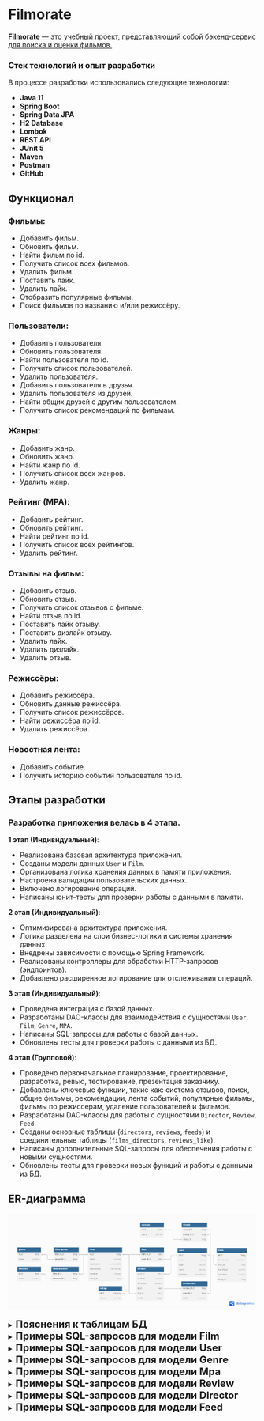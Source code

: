 # Filmorate

<u>**Filmorate** — это учебный проект, представляющий собой бэкенд-сервис для поиска и оценки фильмов.</u>

### Стек технологий и опыт разработки

В процессе разработки использовались следующие технологии:

- **Java 11**
- **Spring Boot**
- **Spring Data JPA**
-  **H2 Database**
- **Lombok**
- **REST API**
- **JUnit 5**
- **Maven**
- **Postman**
- **GitHub**

## Функционал
### Фильмы:
- Добавить фильм.
- Обновить фильм.
- Найти фильм по id.
- Получить список всех фильмов.
- Удалить фильм.
- Поставить лайк.
- Удалить лайк.
- Отобразить популярные фильмы.
- Поиск фильмов по названию и/или режиссёру.

### Пользователи:
- Добавить пользователя.
- Обновить пользователя.
- Найти пользователя по id.
- Получить список пользователей.
- Удалить пользователя.
- Добавить пользователя в друзья.
- Удалить пользователя из друзей.
- Найти общих друзей с другим пользователем.
- Получить список рекомендаций по фильмам.

### Жанры:
- Добавить жанр.
- Обновить жанр.
- Найти жанр по id.
- Получить список всех жанров.
- Удалить жанр.

### Рейтинг (MPA):
- Добавить рейтинг.
- Обновить рейтинг.
- Найти рейтинг по id.
- Получить список всех рейтингов.
- Удалить рейтинг.

### Отзывы на фильм:
- Добавить отзыв.
- Обновить отзыв.
- Получить список отзывов о фильме.
- Найти отзыв по id.
- Поставить лайк отзыву.
- Поставить дизлайк отзыву.
- Удалить лайк.
- Удалить дизлайк.
- Удалить отзыв.

### Режиссёры:
- Добавить режиссёра.
- Обновить данные режиссёра.
- Получить список режиссёров.
- Найти режиссёра по id.
- Удалить режиссёра.

### Новостная лента:
- Добавить событие.
- Получить историю событий пользователя по id.

## Этапы разработки

### Разработка приложения велась в 4 этапа.

**1 этап (Индивидуальный)**:
- Реализована базовая архитектура приложения.
- Созданы модели данных `User` и `Film`.
- Организована логика хранения данных в памяти приложения.
- Настроена валидация пользовательских данных.
- Включено логирование операций.
- Написаны юнит-тесты для проверки работы с данными в памяти.

**2 этап (Индивидуальный)**:
- Оптимизирована архитектура приложения.
- Логика разделена на слои бизнес-логики и системы хранения данных.
- Внедрены зависимости с помощью Spring Framework.
- Реализованы контроллеры для обработки HTTP-запросов (эндпоинтов).
- Добавлено расширенное логирование для отслеживания операций.

**3 этап (Индивидуальный)**:
- Проведена интеграция с базой данных.
- Разработаны DAO-классы для взаимодействия с сущностями `User`, `Film`, `Genre`, `MPA`.
- Написаны SQL-запросы для работы с базой данных.
- Обновлены тесты для проверки работы с данными из БД.

**4 этап (Групповой)**:
- Проведено первоначальное планирование, проектирование, разработка, ревью, тестирование, презентация заказчику.
- Добавлены ключевые функции, такие как: система отзывов, поиск, общие фильмы, рекомендации, лента событий, популярные фильмы, фильмы по режиссерам, удаление пользователей и фильмов.
- Разработаны DAO-классы для работы с сущностями `Director`, `Review`, `Feed`.
- Созданы основные таблицы (`directors`, `reviews`, `feeds`) и соединительные таблицы (`films_directors`, `reviews_like`).
- Написаны дополнительные SQL-запросы для обеспечения работы с новыми сущностями.
- Обновлены тесты для проверки новых функций и работы с данными из БД.

## ER-диаграмма

![Схема базы данных проекта Filmorate](/assets/images/Filmorate.png)

<details><summary><strong><span style="font-size: 20px;">Пояснения к таблицам БД</span></strong></summary>

### Film
- Информация о фильмах

### Rating
- Информация о рейтингах фильмов

### Film_Genre
- Соединительная таблица для фильмов и их жанров

### Genre
- Информация о жанрах фильмов

### User
- Информация о пользователях приложения

### Film_User
- Соединительная таблица для фильмов и пользователях, оценивших фильм

### Friends
- Соединительная таблица для пользователей и их друзей (других пользователей)

### Statuses
- Информация о статусе запроса "дружбы" между пользователями

### Directors
- Информация о режиссёрах

### Film_Directors
- Соединительная таблица для фильма и его режиссёра

### Feeds
- Информация о последних событиях на платформе

### Reviews
- Информация об отзыве к фильму

### Reviews_likes
- Соединительная таблица для отзыва и лайков/дизлайков
</details>

<details><summary><strong><span style="font-size: 20px;">Примеры SQL-запросов для модели Film</span></strong></summary>

### 1. Добавить фильм
#### create(Film film)
```sql
INSERT INTO films(name,
                  description,
                  releaseDate,
                  duration,
                  rating_id)
VALUES ({film.getName()}, 
       {film.getDescription()}, 
       {film.getReleaseDate()}, 
       {film.getDuration()},
       {film.getRating()});
```

### 2. Обновить фильм
#### update(Film film)
```sql
UPDATE Film 
SET name = {film.getName()}, 
    description = {film.getDescription()}, 
    releaseDate = {film.getReleaseDate()}, 
    duration = {film.getDuration()}, 
    rating = {film.getRating()}, 
WHERE id = {film.getId()};
```

### 3. Найти фильм по id
#### findFilm(Long filmId)
```sql
SELECT * 
FROM films 
WHERE id = {filmId};
```

### 4. Получить список всех фильмов
#### Collection<Film> findAll()
```sql
SELECT * 
FROM films;
```

### 5. Удалить фильм
#### delete(Long filmId)
```sql
DELETE FROM films 
WHERE id = {filmId};
```

### 6. Поставить лайк
#### addLike(Film film, User user)
```sql
INSERT INTO likes(film_id, user_id) 
VALUES ({film.getId()}, {user.getId()});
```

### 7. Удалить лайк
#### deleteLike(Film film, User user)
```sql
DELETE FROM likes 
WHERE film_id = {film.getId()} AND user_id = {user.getId()};
```

### 8. Отобразить популярные фильмы
#### findPopular(Integer count)
```sql
SELECT f.* FROM films AS f  
LEFT JOIN (SELECT film_id, count(l.user_id) likes
           FROM likes AS l  
           GROUP BY l.film_id
           ORDER BY count(l.user_id) DESC 
           LIMIT {count})
AS liked_films ON f.id = liked_films.film_id  
ORDER BY liked_films.likes DESC;
```

### 9. Поиск фильмов по режиссёру
#### findDirectorFilms(Long directorId)
```sql
SELECT f.* FROM films_directors AS fd 
LEFT JOIN films AS f ON fd.film_id = f.id
WHERE fd.director_id = {directorId};
```

### 10. Получить количество лайков у фильма
#### getLikes(Long filmId)
```sql
SELECT user_id FROM likes
WHERE film_id = {filmId};
```
</details>

<details><summary><strong><span style="font-size: 20px;">Примеры SQL-запросов для модели User</span></strong></summary>

### 1. Добавить пользователя
#### create(User user)
```sql
INSERT INTO users(email, login, name, birthday)
VALUES ({user.getEmail()},
        {user.getLogin()},
        {user.getName()},
        {user.getBirthday()});
```

### 2. Обновить пользователя
#### update(User newUser)
```sql
UPDATE users
SET email = {newUser.getEmail()},
    login = {newUser.getLogin()},
    name = {newUser.getName()},
    birthday = {newUser.getBirthday()}
WHERE id = newUser.getId();
```

### 3. Найти пользователя по id
#### findUser(Long userId)
```sql
SELECT *
FROM users WHERE id = {userId};
```

### 4. Получить список пользователей
#### getUsers()
```sql
SELECT u.id, u.email, u.login, u.name, u.birthday, GROUP_CONCAT(f.friend_id) AS friends
FROM users u  
LEFT JOIN friends f ON u.id = f.user_id
LEFT JOIN statuses AS s ON f.status_id = s.id AND s.name = 'Подтверждённая'
GROUP BY u.id, u.email, u.login, u.name, u.birthday;
```

### 5. Удалить пользователя
#### delete(Long id)
```sql
DELETE FROM users
WHERE id = {id};
```

### 6. Добавить пользователя в друзья
#### addFriend(Long userId, Long friendId)
```sql
INSERT INTO friends(user_id, friend_id, status_id)
VALUES ({user_id}, {friend_id}, {status_id});
```

### 7. Удалить пользователя из друзей
#### deleteFriend(Long userId, Long friendId)
```sql
DELETE FROM friends
WHERE user_id = {userId} AND friend_id = {friendId};
```
</details>

<details><summary><strong><span style="font-size: 20px;">Примеры SQL-запросов для модели Genre</span></strong></summary>

### 1. Добавить жанр
#### create(Genre genre)
```sql
INSERT INTO genres(name)
VALUES ({genre.getName()});
```

### 2. Найти жанр по id
#### findGenre(Long genreId)
```sql
SELECT *
FROM genres
WHERE id = genreId;
```

### 3. Получить список всех жанров
#### findAll()
```sql
SELECT *
FROM genres;
```
</details>

<details><summary><strong><span style="font-size: 20px;">Примеры SQL-запросов для модели Mpa</span></strong></summary>

### 1. Добавить рейтинг
#### create(Mpa mpa)
```sql
INSERT INTO ratings(name, description)
VALUES ({mpa.getName()},
        {mpa.getDescription()});
```

### 2. Найти рейтинг по id
#### findMpa(Long mpaId)
```sql
SELECT * FROM ratings
WHERE id = {mpaId};
```

### 3. Получить список всех рейтингов
#### findAll()
```sql
SELECT *
FROM ratings;
```
</details>

<details><summary><strong><span style="font-size: 20px;">Примеры SQL-запросов для модели Review</span></strong></summary>

### 1. Добавить отзыв
#### create(Review review)
```sql
INSERT INTO reviews(user_id, film_id, content, isPositive, useful)
VALUES ({review.getUserId()},
        {review.getFilmId()},
        {review.getContent()},
        {review.getIsPositive()},
        {review.getUseful()});
```

### 2. Получить список отзывов о фильме
#### reviewsByFilmId(Long filmId, Integer count)
```sql
SELECT *
FROM reviews 
WHERE film_id = {filmId}
LIMIT {count};
```

### 3. Поставить лайк отзыву
#### increaseUseful(Long reviewId)
```sql
UPDATE reviews
SET useful = useful + 1
WHERE id = {reviewId};
```

### 4. Поставить дизлайк отзыву
#### decreaseUseful(Long reviewId)
```sql
UPDATE reviews
SET useful = useful - 1
WHERE id = {reviewId};
```
</details>

<details><summary><strong><span style="font-size: 20px;">Примеры SQL-запросов для модели Director</span></strong></summary>

### 1. Добавить режиссёра
#### create(Director director)
```sql
INSERT INTO directors(name)
VALUES ({director.getName});
```

### 2. Получить список режиссёров
#### findAll()
```sql
SELECT *
FROM directors;
```

### 3. Найти режиссёра по id
#### findDirector(Long directorId)
```sql
SELECT * FROM directors
WHERE id = {directorId};
```

### 4. Удалить режиссёра
#### delete(Long directorId)
```sql
DELETE FROM directors
WHERE id = {directorId};
```
</details>

<details><summary><strong><span style="font-size: 20px;">Примеры SQL-запросов для модели Feed</span></strong></summary>

### 1. Добавить событие
#### addEvent(Feed feed)
```sql
INSERT INTO events (user_id, timestamp, event_type, operation, entity_id)
VALUES ({feed.getUserId()},
                    {feed.getTimestamp()},
                    {feed.getEventType().name()},
                    {feed.getOperation().name()},
                    {feed.getEntityId()});
```

### 2. Получить историю событий пользователя по id
#### getEventsByUserId(Long userId)
```sql
SELECT * FROM events
WHERE user_id = {userId}
ORDER BY timestamp ASC;
```
</details>